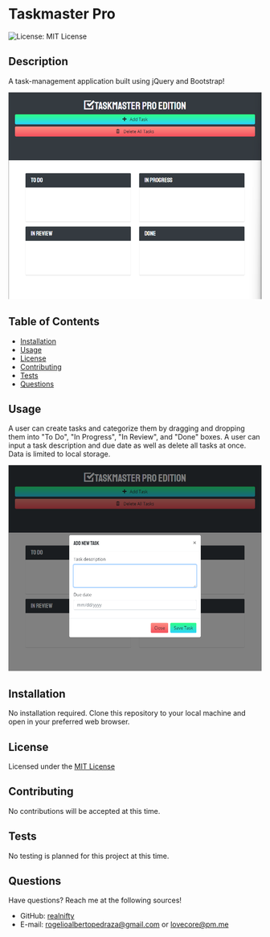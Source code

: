 # Taskmaster Pro

![License: MIT License](https://img.shields.io/badge/license-MIT-orange)
  
## Description

A task-management application built using jQuery and Bootstrap!

![app screenshot](./assets/images/taskmaster-pro-ss.png)

## Table of Contents

- [Installation](#installation)
- [Usage](#usage)
- [License](#license)
- [Contributing](#contributing)
- [Tests](#tests)
- [Questions](#questions)

## Usage

A user can create tasks and categorize them by dragging and dropping them into "To Do", "In Progress", "In Review", and "Done" boxes. A user can input a task description and due date as well as delete all tasks at once. Data is limited to local storage.

![app screenshot](./assets/images/taskmaster-pro-ss-2.png)

## Installation

No installation required. Clone this repository to your local machine and open in your preferred web browser.

## License
    
Licensed under the [MIT License](https://spdx.org/licenses/MIT.html)

## Contributing

No contributions will be accepted at this time.

## Tests

No testing is planned for this project at this time.

## Questions

Have questions? Reach me at the following sources!

* GitHub: [realnifty](https://github.com/realnifty)
* E-mail: rogelioalbertopedraza@gmail.com or lovecore@pm.me
